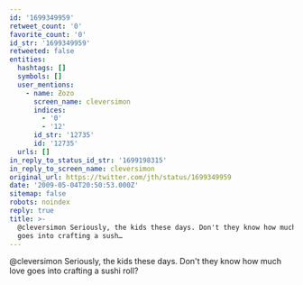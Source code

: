 ```yaml
---
id: '1699349959'
retweet_count: '0'
favorite_count: '0'
id_str: '1699349959'
retweeted: false
entities:
  hashtags: []
  symbols: []
  user_mentions:
    - name: Ƶozo
      screen_name: cleversimon
      indices:
        - '0'
        - '12'
      id_str: '12735'
      id: '12735'
  urls: []
in_reply_to_status_id_str: '1699198315'
in_reply_to_screen_name: cleversimon
original_url: https://twitter.com/jth/status/1699349959
date: '2009-05-04T20:50:53.000Z'
sitemap: false
robots: noindex
reply: true
title: >-
  @cleversimon Seriously, the kids these days. Don't they know how much love
  goes into crafting a sush…
---
```


@cleversimon Seriously, the kids these days. Don't they know how much love goes into crafting a sushi roll?